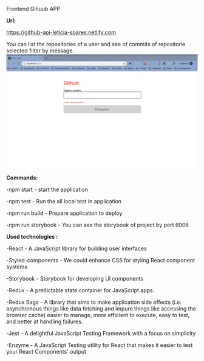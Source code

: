 Frontend Gihuub APP

<b>Url:</b>

https://github-api-leticia-soares.netlify.com


You can list the repositories of a user and see of commits of repositorie selected filter by message.
![](githubapi.gif)

<b>Commands:</b>

-npm start - start the application

-npm test - Run the all local test in application

-npm run build - Prepare application to deploy

-npm run storybook - You can see the storybook of project by port 6006

<b>Used technologies :</b>

-React -  A JavaScript library for building user interfaces

-Styled-components -  We could enhance CSS for styling React component systems

-Storybook - Storybook for developing UI components 

-Redux - A predictable state container for JavaScript apps.

-Redux Saga - A library that aims to make application side effects (i.e. asynchronous things like data fetching and impure things like accessing the browser cache) easier to manage, more efficient to execute, easy to test, and better at handling failures.

-Jest - A delightful JavaScript Testing Framework with a focus on simplicity

-Enzyme - A JavaScript Testing utility for React that makes it easier to test your React Components' output
